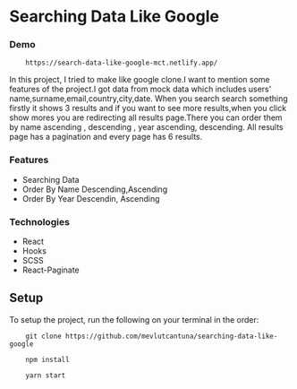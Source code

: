 # Searching Data Like Google

### Demo
```
    https://search-data-like-google-mct.netlify.app/
```

In this project, I tried to make like google clone.I want to mention some features of the project.I got data from mock data which includes users' name,surname,email,country,city,date. When you search search something firstly it shows 3 results and if you want to see more results,when you click show mores you are redirecting all results page.There you can order them by name ascending , descending , year ascending, descending. All results page has a pagination  and every page has 6 results.

### Features
- Searching Data
- Order By Name Descending,Ascending
- Order By Year Descendin, Ascending


### Technologies 
- React
- Hooks
- SCSS
- React-Paginate

## Setup

To setup the project, run the following on your terminal in the order:

```
    git clone https://github.com/mevlutcantuna/searching-data-like-google
```
```
    npm install
```
```
    yarn start
```
